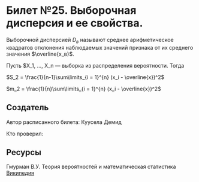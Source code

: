 # Билет №25. Выборочная дисперсия и ее свойства.

Выборочной дисперсией $D_в$ называют среднее арифметическое квадратов отклонения наблюдаемых значений признака от их среднего значения $\overline{x_в}$.

Пусть $X_1, ..., X_n  — выборка из распределения вероятности. Тогда

$S_2 = \frac{1}{n-1}\sum\limits_{i = 1}^{n} (x_i - \overline{x})^2$

$m_2 = \frac{1}{n}\sum\limits_{i = 1}^{n} (x_i - \overline{x})^2$

## Создатель

Автор расписанного билета: Куусела Демид

Кто проверил:

## Ресурсы

Гмурман В.У. Теория вероятностей и математическая статистика
[Википедия](https://ru.wikipedia.org/wiki/%D0%92%D1%8B%D0%B1%D0%BE%D1%80%D0%BE%D1%87%D0%BD%D0%B0%D1%8F_%D0%B4%D0%B8%D1%81%D0%BF%D0%B5%D1%80%D1%81%D0%B8%D1%8F)
